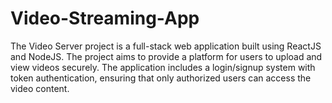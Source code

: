 # Video-Streaming-App
The Video Server project is a full-stack web application built using ReactJS and NodeJS. The project aims to provide a platform for users to upload and view videos securely. The application includes a login/signup system with token authentication, ensuring that only authorized users can access the video content.
